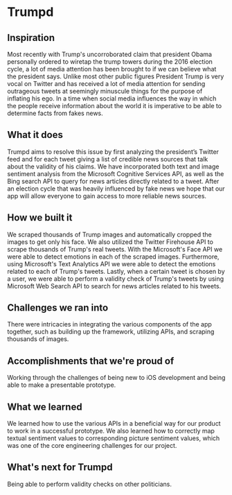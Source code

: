 # Trumpd
## Inspiration
Most recently with Trump's uncorroborated claim that president Obama personally ordered to wiretap the trump towers during the 2016 election cycle, a lot of media attention has been brought to if we can believe what the president says. Unlike most other public figures President Trump is very vocal on Twitter and has received a lot of media attention for sending outrageous tweets at seemingly minuscule things for the purpose of inflating his ego. In a time when social media influences the way in which the people receive information about the world it is imperative to be able to determine facts from fakes news. 
## What it does
Trumpd aims to resolve this issue by first analyzing the president’s Twitter feed and for each tweet giving a list of credible news sources that talk about the validity of his claims. We have incorporated both text and image sentiment analysis from the Microsoft Cognitive Services API, as well as the Bing search API to query for news articles directly related to a tweet. After an election cycle that was heavily influenced by fake news we hope that our app will allow everyone to gain access to more reliable news sources. 
## How we built it
We scraped thousands of Trump images and automatically cropped the images to get only his face. We also utilized the Twitter Firehouse API to scrape thousands of Trump's real tweets. With the Microsoft's Face API we were able to detect emotions in each of the scraped images. Furthermore, using Microsoft's Text Analytics API we were able to detect the emotions related to each of Trump's tweets. Lastly, when a certain tweet is chosen by a user, we were able to perform a validity check of Trump's tweets by using Microsoft Web Search API to search for news articles related to his tweets. 
## Challenges we ran into
There were intricacies in integrating the various components of the app together, such as building up the framework, utilizing APIs, and scraping thousands of images.
## Accomplishments that we're proud of
Working through the challenges of being new to iOS development and being able to make a presentable prototype. 
## What we learned
We learned how to use the various APIs in a beneficial way for our product to work in a successful prototype. We also learned how to correctly map textual sentiment values to corresponding picture sentiment values, which was one of the core engineering challenges for our project. 
## What's next for Trumpd
Being able to perform validity checks on other politicians.
